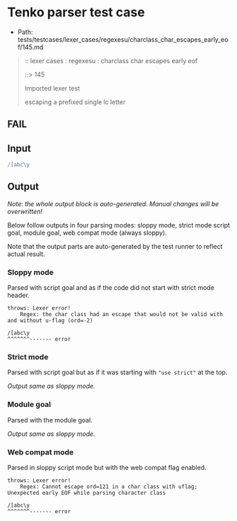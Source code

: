 # Tenko parser test case

- Path: tests/testcases/lexer_cases/regexesu/charclass_char_escapes_early_eof/145.md

> :: lexer cases : regexesu : charclass char escapes early eof
>
> ::> 145
>
> Imported lexer test
>
> escaping a prefixed single lc letter

## FAIL

## Input

`````js
/[abc\y
`````

## Output

_Note: the whole output block is auto-generated. Manual changes will be overwritten!_

Below follow outputs in four parsing modes: sloppy mode, strict mode script goal, module goal, web compat mode (always sloppy).

Note that the output parts are auto-generated by the test runner to reflect actual result.

### Sloppy mode

Parsed with script goal and as if the code did not start with strict mode header.

`````
throws: Lexer error!
    Regex: the char class had an escape that would not be valid with and without u-flag (ord=-2)

/[abc\y
^^^^^^^------- error
`````

### Strict mode

Parsed with script goal but as if it was starting with `"use strict"` at the top.

_Output same as sloppy mode._

### Module goal

Parsed with the module goal.

_Output same as sloppy mode._

### Web compat mode

Parsed in sloppy script mode but with the web compat flag enabled.

`````
throws: Lexer error!
    Regex: Cannot escape ord=121 in a char class with uflag; Unexpected early EOF while parsing character class

/[abc\y
^^^^^^^------- error
`````

